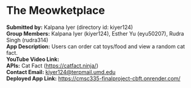 # The Meowketplace
**Submitted by:** Kalpana Iyer (directory id: kiyer124)  
**Group Members:** Kalpana Iyer (kiyer124), Esther Yu (eyu50207), Rudra Singh (rudra314)  
**App Description:** Users can order cat toys/food and view a random cat fact.  
**YouTube Video Link:** <link url here>  
**APIs:** Cat Fact (<https://catfact.ninja/>)  
**Contact Email:** <kiyer124@terpmail.umd.edu>  
**Deployed App Link:** <https://cmsc335-finalproject-cbft.onrender.com/>